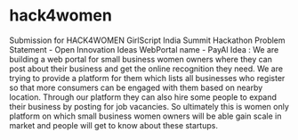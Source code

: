 # hack4women
Submission for HACK4WOMEN GirlScript India Summit Hackathon
Problem Statement - Open Innovation Ideas
WebPortal name - PayAl
Idea :
We are building a web portal for small business women owners where they can post about their business and get the online recognition they need. We are trying to provide a platform for them which lists all businesses who register so that more consumers can be engaged with them based on nearby location. Through our platform they can also hire some people to expand their business by posting for job vacancies. So ultimately this is women only platform on which small business women owners will be able gain scale in market and people will get to know about these startups.
